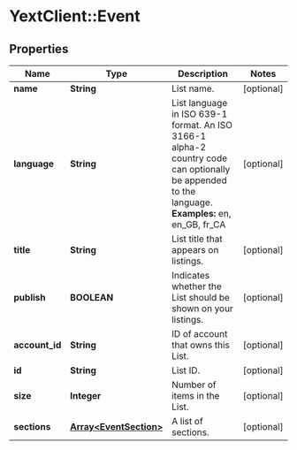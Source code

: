 # YextClient::Event

## Properties
Name | Type | Description | Notes
------------ | ------------- | ------------- | -------------
**name** | **String** | List name. | [optional] 
**language** | **String** | List language in ISO 639-1 format. An ISO 3166-1 alpha-2 country code can optionally be appended to the language.  **Examples:** en, en_GB, fr_CA  | [optional] 
**title** | **String** | List title that appears on listings. | [optional] 
**publish** | **BOOLEAN** | Indicates whether the List should be shown on your listings. | [optional] 
**account_id** | **String** | ID of account that owns this List. | [optional] 
**id** | **String** | List ID. | [optional] 
**size** | **Integer** | Number of items in the List. | [optional] 
**sections** | [**Array&lt;EventSection&gt;**](EventSection.md) | A list of sections. | [optional] 


